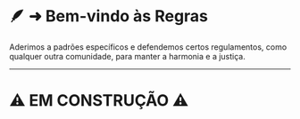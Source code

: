 # 🪶 ➜ Bem-vindo às **Regras**

Aderimos a padrões específicos e defendemos certos regulamentos, como qualquer outra comunidade, para manter a harmonia e a justiça.

---

# ⚠️ EM CONSTRUÇÃO ⚠️